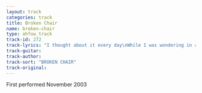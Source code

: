 ```yaml
---
layout: track
categories: track
title: Broken Chair
name: broken-chair
type: ahfow_track
track-id: 272
track-lyrics: "I thought about it every day\nWhile I was wondering in and out of the pink\nYou had to make another go\nYou were drowning in your wonderful drink\nThere's so much of madness here\nSo much that sinks\nAct like you are, we're all in a terrible fable\nWhat do you see\n \nI'm running so fast\nGotta go where I need\nOut on the road there\nThe devil knows what I see\n \nSometimes you gotta know\nYou gotta make it with a lot of the sane\nHad to be another Joe\nDrifting in and out of the way\nSo much I used to let by\nWas so much like a kick in the head\nBetter be off and I better be able to see what's ahead\n \nIt's beautiful now\nI tell myself I'm braver\nSorry somehow\nNever know what it means to you"
track-guitar: 
track-author: 
track-sort: "BROKEN CHAIR"
track-original: 
---
```

First performed November 2003